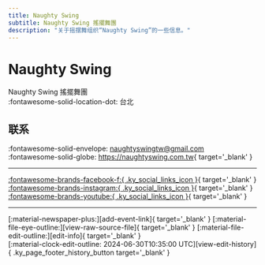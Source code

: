 ```yaml
---
title: Naughty Swing
subtitle: Naughty Swing 搖擺舞團
description: "关于摇摆舞组织“Naughty Swing”的一些信息。"
---
```


# Naughty Swing

Naughty Swing 搖擺舞團  
:fontawesome-solid-location-dot: 台北  


## 联系

:fontawesome-solid-envelope: <naughtyswingtw@gmail.com>  
:fontawesome-solid-globe: <https://naughtyswing.com.tw>{ target='_blank' }  

---

 [:fontawesome-brands-facebook-f:{ .ky_social_links_icon }](https://www.facebook.com/nsintaiwan){ target='_blank' } [:fontawesome-brands-instagram:{ .ky_social_links_icon }](https://instagram.com/naughtyswing){ target='_blank' } [:fontawesome-brands-youtube:{ .ky_social_links_icon }](https://youtube.com/naughtyswing){ target='_blank' }

---

<div class="ky_page_footer" markdown>
<div class="ky_page_footer_trailing" markdown="span">
[:material-newspaper-plus:][add-event-link]{ target='_blank' }
[:material-file-eye-outline:][view-raw-source-file]{ target='_blank' }
[:material-file-edit-outline:][edit-info]{ target='_blank' }
</div>
<div class="ky_page_footer_leading" markdown="span">
[:material-clock-edit-outline: 2024-06-30T10:35:00 UTC][view-edit-history]{ .ky_page_footer_history_button target='_blank' }
</div>
</div>

[add-event-link]: https://github.com/swingdance/events/issues/new?assignees=&labels=add+event&projects=&template=02-add_entity.yml&title=%5Btw%5D%20%3CName%3E&region=tw&province=Taipei&city=Taipei&org_id=naughty-swing "添加活动"
[view-raw-source-file]: https://github.com/swingdance/orgs/blob/main/tw/naughty-swing.json "查看原始源文件"
[edit-info]: https://github.com/swingdance/orgs/issues/new?assignees=&labels=update+org&projects=&template=03-update_entity.yml&title=%5Btw%5D%20Naughty%20Swing&region=tw&id=naughty-swing&name=Naughty%20Swing "编辑信息"

[view-edit-history]: https://github.com/swingdance/orgs/commits/main/tw/naughty-swing.json "查看编辑历史"
